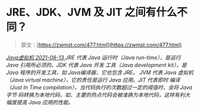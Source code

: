 <!--yml
category: 未分类
date: 0001-01-01 00:00:00
--->

# JRE、JDK、JVM 及 JIT 之间有什么不同？

> 原文：[https://zwmst.com/477.html](https://zwmst.com/477.html)

   [ *Java虚拟机* ](https://zwmst.com/java%e8%99%9a%e6%8b%9f%e6%9c%ba)*[ <time datetime="2021-08-14T06:52:24+08:00"> 2021-08-13 </time> ](https://zwmst.com/477.html)  JRE 代表 Java 运行时（Java run-time），是运行 Java 引用所必须的。JDK 代表 Java 开发 工具（Java development kit），是 Java 程序的开发工具，如 Java编译器，它也包含 JRE。 JVM 代表 Java 虚拟机（Java virtual machine），它的责任是运行 Java 应用。JIT 代表即时 编译（Just In Time compilation），当代码执行的次数超过一定的阈值时，会将 Java 字节 码转换为本地代码，如，主要的热点代码会被准换为本地代码，这样有利大幅度提高 Java 应用的性能。*